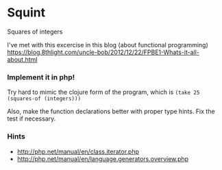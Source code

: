 # Squint

Squares of integers

I've met with this excercise in this blog (about functional programming) https://blog.8thlight.com/uncle-bob/2012/12/22/FPBE1-Whats-it-all-about.html

### Implement it in php!

Try hard to mimic the clojure form of the program, which is `(take 25 (squares-of (integers)))`

Also, make the function declarations better with proper type hints.
Fix the test if necessary.

### Hints

- http://php.net/manual/en/class.iterator.php
- http://php.net/manual/en/language.generators.overview.php
